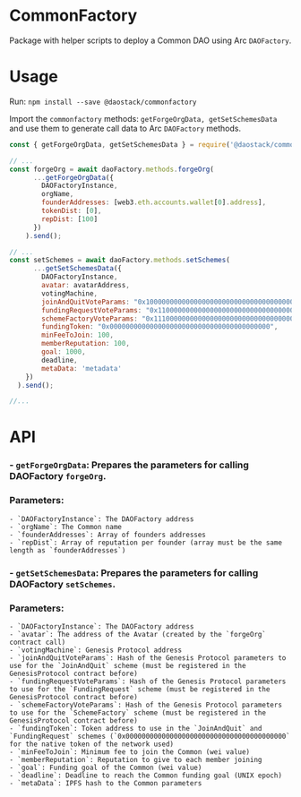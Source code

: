 # CommonFactory
Package with helper scripts to deploy a Common DAO using Arc `DAOFactory`.

# Usage
Run: `npm install --save @daostack/commonfactory`

Import the `commonfactory` methods: `getForgeOrgData, getSetSchemesData` and use them to generate call data to Arc `DAOFactory` methods.
```javascript
const { getForgeOrgData, getSetSchemesData } = require('@daostack/commonfactory');

// ...
const forgeOrg = await daoFactory.methods.forgeOrg(
      ...getForgeOrgData({
        DAOFactoryInstance,
        orgName,
        founderAddresses: [web3.eth.accounts.wallet[0].address],
        tokenDist: [0],
        repDist: [100]
      })
    ).send();

// ...
const setSchemes = await daoFactory.methods.setSchemes(
      ...getSetSchemesData({
        DAOFactoryInstance,
        avatar: avatarAddress,
        votingMachine,
        joinAndQuitVoteParams: "0x1000000000000000000000000000000000000000000000000000000000000000",
        fundingRequestVoteParams: "0x1100000000000000000000000000000000000000000000000000000000000000",
        schemeFactoryVoteParams: "0x1110000000000000000000000000000000000000000000000000000000000000",
        fundingToken: "0x0000000000000000000000000000000000000000",
        minFeeToJoin: 100,
        memberReputation: 100,
        goal: 1000,
        deadline,
        metaData: 'metadata'
    })
  ).send();

//...
```

# API
### - `getForgeOrgData`: Prepares the parameters for calling DAOFactory `forgeOrg`.
### Parameters:
    - `DAOFactoryInstance`: The DAOFactory address
    - `orgName`: The Common name
    - `founderAddresses`: Array of founders addresses
    - `repDist`: Array of reputation per founder (array must be the same length as `founderAddresses`)

### - `getSetSchemesData`: Prepares the parameters for calling DAOFactory `setSchemes`.
### Parameters:
    - `DAOFactoryInstance`: The DAOFactory address
    - `avatar`: The address of the Avatar (created by the `forgeOrg` contract call)
    - `votingMachine`: Genesis Protocol address
    - `joinAndQuitVoteParams`: Hash of the Genesis Protocol parameters to use for the `JoinAndQuit` scheme (must be registered in the GenesisProtocol contract before)
    - `fundingRequestVoteParams`: Hash of the Genesis Protocol parameters to use for the `FundingRequest` scheme (must be registered in the GenesisProtocol contract before)
    - `schemeFactoryVoteParams`: Hash of the Genesis Protocol parameters to use for the `SchemeFactory` scheme (must be registered in the GenesisProtocol contract before)
    - `fundingToken`: Token address to use in the `JoinAndQuit` and `FundingRequest` schemes (`0x0000000000000000000000000000000000000000` for the native token of the network used)
    - `minFeeToJoin`: Minimum fee to join the Common (wei value)
    - `memberReputation`: Reputation to give to each member joining
    - `goal`: Funding goal of the Common (wei value)
    - `deadline`: Deadline to reach the Common funding goal (UNIX epoch)
    - `metaData`: IPFS hash to the Common parameters
